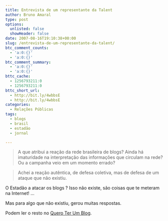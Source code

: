 ```yaml
---
title: Entrevista de um representante da Talent
author: Bruno Amaral
type: post
options:
  unlisted: false
  showHeader: false
date: 2007-08-16T19:10:38+00:00
slug: /entrevista-de-um-representante-da-talent/
btc_comment_counts:
  - 'a:0:{}'
  - 'a:0:{}'
btc_comment_summary:
  - 'a:0:{}'
  - 'a:0:{}'
bttc_cache:
  - 1256793211:0
  - 1256793211:0
bttc_short_url:
  - http://bit.ly/4wbbsE
  - http://bit.ly/4wbbsE
categories:
  - Relações Públicas
tags:
  - blogs
  - brasil
  - estadão
  - jornal

---
```

> A que atribui a reação da rede brasileira de blogs? Ainda há imaturidade na interpretação das informações que circulam na rede? Ou a campanha veio em um momento errado?
  
> Achei a reação autêntica, de defesa coletiva, mas de defesa de um ataque que não existiu.

O Estadão a atacar os blogs ? Isso não existe, são coisas que te meteram na Internet! &#8230;
  
Mas para algo que não existiu, gerou muitas respostas.

Podem ler o resto no [Quero Ter Um Blog][1].

 [1]: http://queroterumblog.com/2007/08/16/entrevista-com-o-diretor-de-criacao-joao-livi-da-talent-empresa-publicitaria-do-estadao/